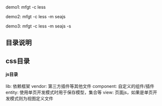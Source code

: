 demo1: mfgt -c less

demo2: mfgt -c less -m seajs

demo3: mfgt -c less -m seajs -s


## 目录说明

## css目录

#### js目录
lib: 依赖框架
vendor: 第三方插件等其他文件
component: 自定义的组件/插件
entity: 使用单页开发模式时用于保存模型，集合等
view: 页面js，如果是单页开发模式则为视图定义文件